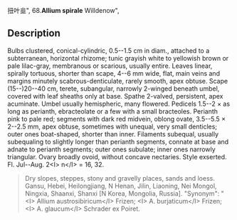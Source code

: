 扭叶韭",
68.**Allium spirale** Willdenow",

## Description
Bulbs clustered, conical-cylindric, 0.5--1.5 cm in diam., attached to a subterranean, horizontal rhizome; tunic grayish white to yellowish brown or pale lilac-gray, membranous or scarious, usually entire. Leaves linear, spirally tortuous, shorter than scape, 4--6 mm wide, flat, main veins and margins minutely scabrous-denticulate, rarely smooth, apex obtuse. Scape (15--)20--40 cm, terete, subangular, narrowly 2-winged beneath umbel, covered with leaf sheaths only at base. Spathe 2-valved, persistent, apex acuminate. Umbel usually hemispheric, many flowered. Pedicels 1.5--2 × as long as perianth, ebracteolate or a few with a small bracteoles. Perianth pink to pale red; segments with dark red midvein, oblong ovate, 3.5--5.5 × 2--2.5 mm, apex obtuse, sometimes with unequal, very small denticles; outer ones boat-shaped, shorter than inner. Filaments subequal, usually subequaling to slightly longer than perianth segments, connate at base and adnate to perianth segments; outer ones subulate; inner ones narrowly triangular. Ovary broadly ovoid, without concave nectaries. Style exserted. Fl. Jul--Aug. 2&lt;I&gt; n&lt;/I&gt; = 16, 32.

> Dry slopes, steppes, stony and gravelly places, sands and loess. Gansu, Hebei, Heilongjiang, N Henan, Jilin, Liaoning, Nei Mongol, Ningxia, Shaanxi, Shanxi [N Korea, Mongolia, Russia].
  "Synonym": "&lt;I&gt; Allium austrosibiricum&lt;/I&gt; Frizen; &lt;I&gt; A. burjaticum&lt;/I&gt; Frizen; &lt;I&gt; A. glaucum&lt;/I&gt; Schrader ex Poiret.
